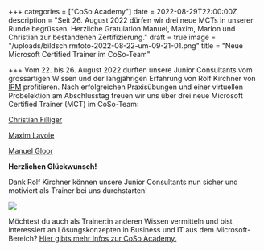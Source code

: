 +++
categories = ["CoSo Academy"]
date = 2022-08-29T22:00:00Z
description = "Seit 26. August 2022 dürfen wir drei neue MCTs in unserer Runde begrüssen. Herzliche Gratulation Manuel, Maxim, Marlon und Christian zur bestandenen Zertifizierung."
draft = true
image = "/uploads/bildschirmfoto-2022-08-22-um-09-21-01.png"
title = "Neue Microsoft Certified Trainer im CoSo-Team"

+++
Vom 22. bis 26. August 2022 durften unsere Junior Consultants vom grossartigen Wissen und der langjährigen Erfahrung von Rolf Kirchner von [IPM](https://www.ipm-online.com/ "IPM für didaktisches Training") profitieren. Nach erfolgreichen Praxisübungen und einer virtuellen Probelektion am Abschlusstag freuen wir uns über drei neue Microsoft Certified Trainer (MCT) im CoSo-Team:

[Christian Filliger](https://www.corporatesoftware.ch/team/christian-filliger/ "Profil von Christian Filliger")

[Maxim Lavoie ](https://www.corporatesoftware.ch/team/maxim-lavoie/ "Profil von Maxim Lavoie")

[Manuel Gloor](https://www.corporatesoftware.ch/team/manuel-gloor/ "Profil von Manuel Gloor")

**Herzlichen Glückwunsch!**

Dank Rolf Kirchner können unsere Junior Consultants nun sicher und motiviert als Trainer bei uns durchstarten!

![](/uploads/training-300x217.webp)

Möchtest du auch als Trainer:in anderen Wissen vermitteln und bist interessiert an Lösungskonzepten in Business und IT aus dem Microsoft-Bereich? [Hier gibts mehr Infos zur CoSo Academy.](https://www.corporatesoftware.ch/jobs/coso-academy/ "Mehr erfahren über die CoSo Academy")
